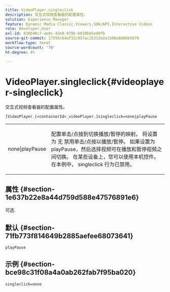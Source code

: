 ```yaml
---
title: VideoPlayer.singleclick
description: 交互式视频查看器的配置属性。
solution: Experience Manager
feature: Dynamic Media Classic,Viewers,SDK/API,Interactive Videos
role: Developer,User
exl-id: 038640c7-ae8c-43e0-979b-6010bb5e40fb
source-git-commit: 17556c64af32c957ac25312e2a3288a8d86b5679
workflow-type: tm+mt
source-wordcount: '70'
ht-degree: 4%

---
```


# VideoPlayer.singleclick{#videoplayer-singleclick}

交互式视频查看器的配置属性。

`[VideoPlayer.|<containerId>_videoPlayer.]singleclick=none|playPause`

<table id="table_441553CD34C94A58A9D7CBF772DEDDB6"> 
 <tbody> 
  <tr> 
   <td colname="col1"> <p> <span class="codeph"> none|playPause</span> </p> </td> 
   <td colname="col2"> <p> 配置单击/点按到切换播放/暂停的映射。 将设置为 <span class="codeph"> 无</span> 禁用单击/点按以播放/暂停。 如果设置为 <span class="codeph"> playPause</span>，然后选择视频可在播放和暂停视频之间切换。 在某些设备上，您可以使用本机控件。 在本例中， <span class="codeph"> singleclick</span> 行为已禁用。 </p> </td> 
  </tr> 
 </tbody> 
</table>

## 属性 {#section-1e637b22e8a44d759d588e47576891e6}

可选.

## 默认 {#section-71fb773f814649b2885aefee68073641}

`playPause`

## 示例 {#section-bce98c31f08a4a0ab262fab7f95ba020}

```
singleclick=none
```
